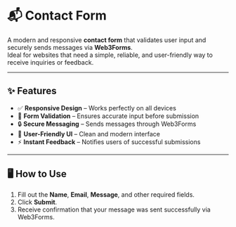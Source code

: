 # 📬 Contact Form

A modern and responsive **contact form** that validates user input and securely sends messages via **Web3Forms**.  
Ideal for websites that need a simple, reliable, and user-friendly way to receive inquiries or feedback.

---

## ✨ Features

- ✅ **Responsive Design** – Works perfectly on all devices  
- 🧮 **Form Validation** – Ensures accurate input before submission  
- 🔒 **Secure Messaging** – Sends messages through Web3Forms  
- 💬 **User-Friendly UI** – Clean and modern interface  
- ⚡ **Instant Feedback** – Notifies users of successful submissions  

---

## 🖥️ How to Use

1. Fill out the **Name**, **Email**, **Message**, and other required fields.  
2. Click **Submit**.  
3. Receive confirmation that your message was sent successfully via Web3Forms.  
